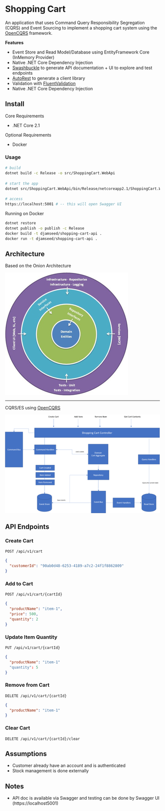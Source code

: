 # Shopping Cart

An application that uses Command Query Responsibility Segregation (CQRS) and Event Sourcing to implement a shopping cart system using the [OpenCQRS](https://github.com/OpenCQRS) framework.

**Features**

- Event Store and Read Model/Database using EntityFramework Core (InMemory Provider)
- Native .NET Core Dependency Injection
- [Swashbuckle](https://github.com/domaindrivendev/Swashbuckle.AspNetCore) to generate API documentation + UI to explore and test endpoints
- [AutoRest](https://github.com/Azure/autorest) to generate a client library
- Validation with [FluentValidation](https://github.com/JeremySkinner/FluentValidation)
- Native .NET Core Dependency Injection

## Install

Core Requirements

- .NET Core 2.1

Optional Requirements

- Docker

### Usage

```sh
# build
dotnet build -c Release -o src/ShoppingCart.WebApi

# start the app
dotnet src/ShoppingCart.WebApi/bin/Release/netcoreapp2.1/ShoppingCart.WebApi.dll

# access
https://localhost:5001 # -- this will open Swagger UI
```

Running on Docker

```sh
dotnet restore
dotnet publish -o publish -c Release
docker build -t djamseed/shopping-cart-api .
docker run -t djamseed/shopping-cart-api .
```

## Architecture

Based on the Onion Architecture

![Onion Architecture](assets/onion.jpg)

---

CQRS/ES using [OpenCQRS](https://github.com/OpenCQRS)

![Architecture](assets/architecture.png)

## API Endpoints

### Create Cart

```curl
POST /api/v1/cart
```

```json
{
  "customerId": "90ab0d48-6253-4189-a7c2-24f1f8862809"
}
```

### Add to Cart

```curl
POST /api/v1/cart/{cartId}
```

```json
{
  "productName": "item-1",
  "price": 500,
  "quantity": 2
}
```

### Update Item Quantity

```curl
PUT /api/v1/cart/{cartId}
```

```json
{
  "productName": "item-1"
  "quantity": 5
}
```

### Remove from Cart

```curl
DELETE /api/v1/cart/{cartId}
```

```json
{
  "productName": "item-1"
}
```

### Clear Cart

```curl
DELETE /api/v1/cart/{cartId}/clear
```

## Assumptions

- Customer already have an account and is authenticated
- Stock management is done externally

## Notes

- API doc is available via Swagger and testing can be done by Swagger UI (https://localhost5001)
